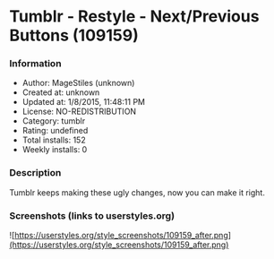 # Tumblr - Restyle - Next/Previous Buttons (109159)

### Information
- Author: MageStiles (unknown)
- Created at: unknown
- Updated at: 1/8/2015, 11:48:11 PM
- License: NO-REDISTRIBUTION
- Category: tumblr
- Rating: undefined
- Total installs: 152
- Weekly installs: 0


### Description
Tumblr keeps making these ugly changes, now you can make it right.


### Screenshots (links to userstyles.org)
![https://userstyles.org/style_screenshots/109159_after.png](https://userstyles.org/style_screenshots/109159_after.png)


